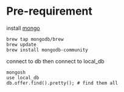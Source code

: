 # Pre-requirement 

install [mongo](https://www.mongodb.com/docs/upcoming/tutorial/install-mongodb-on-os-x/)  
```
brew tap mongodb/brew
brew update
brew install mongodb-community
```

connect to db then connect to local_db
```
mongosh
use local_db
db.offer.find().pretty(); # find them all
```
